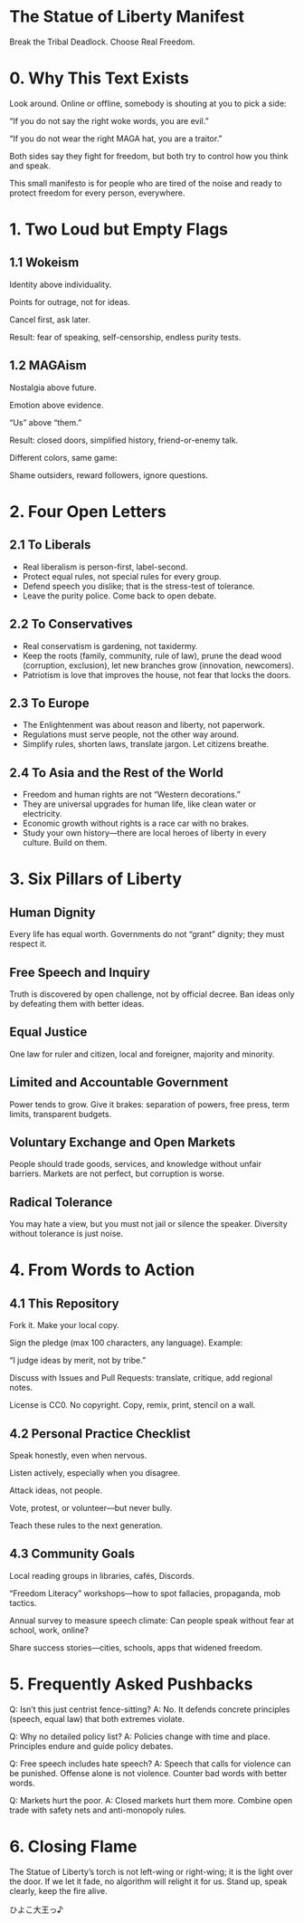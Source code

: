 # The Statue of Liberty Manifest
Break the Tribal Deadlock. Choose Real Freedom.

# 0. Why This Text Exists
Look around. Online or offline, somebody is shouting at you to pick a side:

“If you do not say the right woke words, you are evil.”

“If you do not wear the right MAGA hat, you are a traitor.”

Both sides say they fight for freedom, but both try to control how you think and speak.

This small manifesto is for people who are tired of the noise and ready to protect freedom for every person, everywhere.

# 1. Two Loud but Empty Flags
## 1.1 Wokeism
Identity above individuality.

Points for outrage, not for ideas.

Cancel first, ask later.

Result: fear of speaking, self-censorship, endless purity tests.

## 1.2 MAGAism
Nostalgia above future.

Emotion above evidence.

“Us” above “them.”

Result: closed doors, simplified history, friend-or-enemy talk.

Different colors, same game:

Shame outsiders, reward followers, ignore questions.

# 2. Four Open Letters
## 2.1 To Liberals
- Real liberalism is person-first, label-second.
- Protect equal rules, not special rules for every group.
- Defend speech you dislike; that is the stress-test of tolerance.
- Leave the purity police. Come back to open debate.

## 2.2 To Conservatives
- Real conservatism is gardening, not taxidermy.
- Keep the roots (family, community, rule of law), prune the dead wood (corruption, exclusion), let new branches grow (innovation, newcomers).
- Patriotism is love that improves the house, not fear that locks the doors.

## 2.3 To Europe
- The Enlightenment was about reason and liberty, not paperwork.
- Regulations must serve people, not the other way around.
- Simplify rules, shorten laws, translate jargon. Let citizens breathe.

## 2.4 To Asia and the Rest of the World
- Freedom and human rights are not “Western decorations.”
- They are universal upgrades for human life, like clean water or electricity.
- Economic growth without rights is a race car with no brakes.
- Study your own history—there are local heroes of liberty in every culture. Build on them.

# 3. Six Pillars of Liberty
## Human Dignity
Every life has equal worth. Governments do not “grant” dignity; they must respect it.

## Free Speech and Inquiry
Truth is discovered by open challenge, not by official decree. Ban ideas only by defeating them with better ideas.

## Equal Justice
One law for ruler and citizen, local and foreigner, majority and minority.

## Limited and Accountable Government
Power tends to grow. Give it brakes: separation of powers, free press, term limits, transparent budgets.

## Voluntary Exchange and Open Markets
People should trade goods, services, and knowledge without unfair barriers. Markets are not perfect, but corruption is worse.

## Radical Tolerance
You may hate a view, but you must not jail or silence the speaker. Diversity without tolerance is just noise.

# 4. From Words to Action
## 4.1 This Repository
Fork it. Make your local copy.

Sign the pledge (max 100 characters, any language). Example:

“I judge ideas by merit, not by tribe.”

Discuss with Issues and Pull Requests: translate, critique, add regional notes.

License is CC0. No copyright. Copy, remix, print, stencil on a wall.

## 4.2 Personal Practice Checklist
Speak honestly, even when nervous.

Listen actively, especially when you disagree.

Attack ideas, not people.

Vote, protest, or volunteer—but never bully.

Teach these rules to the next generation.

## 4.3 Community Goals
Local reading groups in libraries, cafés, Discords.

“Freedom Literacy” workshops—how to spot fallacies, propaganda, mob tactics.

Annual survey to measure speech climate: Can people speak without fear at school, work, online?

Share success stories—cities, schools, apps that widened freedom.

# 5. Frequently Asked Pushbacks
Q: Isn’t this just centrist fence-sitting?
A: No. It defends concrete principles (speech, equal law) that both extremes violate.

Q: Why no detailed policy list?
A: Policies change with time and place. Principles endure and guide policy debates.

Q: Free speech includes hate speech?
A: Speech that calls for violence can be punished. Offense alone is not violence. Counter bad words with better words.

Q: Markets hurt the poor.
A: Closed markets hurt them more. Combine open trade with safety nets and anti-monopoly rules.

# 6. Closing Flame
The Statue of Liberty’s torch is not left-wing or right-wing; it is the light over the door.
If we let it fade, no algorithm will relight it for us.
Stand up, speak clearly, keep the fire alive.

ひよこ大王っ♪

